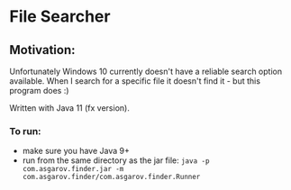 # File Searcher

## Motivation:
Unfortunately Windows 10 currently doesn't have a reliable search option available.
When I search for a specific file it doesn't find it - but this program does :)

Written with Java 11 (fx version).

### To run:
 - make sure you have Java 9+
 - run from the same directory as the jar file: `java -p com.asgarov.finder.jar -m com.asgarov.finder/com.asgarov.finder.Runner`